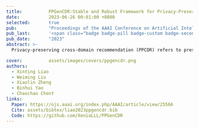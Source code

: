 ```yaml
---
title:          PPGenCDR:Stable and Robust Framework for Privacy-Preserving Cross-Domain Recommendation
date:           2023-06-26 00:01:00 +0800
selected:       true
pub:            "Proceedings of the AAAI Conference on Artificial Intelligence (AAAI)"
pub_last:       '<span class="badge badge-pill badge-custom badge-secondary">CCF A Conference</span><span class="badge badge-pill badge-custom badge-success">Oral</span>'
pub_date:       "2023"
abstract: >-
  Privacy-preserving cross-domain recommendation (PPCDR) refers to preserving the privacy of users when transferring the knowledge from source domain to target domain for better performance, which is vital for the long-term development of recommender systems. Existing work on cross-domain recommendation (CDR) reaches advanced and satisfying recommendation performance, but mostly neglects preserving privacy. To fill this gap, we propose a privacy-preserving generative cross-domain recommendation (PPGenCDR) framework for PPCDR. PPGenCDR includes two main modules, i.e., stable privacy-preserving generator module, and robust cross-domain recommendation module. Specifically, the former isolates data from different domains with a generative adversarial network (GAN) based model, which stably estimates the distribution of private data in the source domain with ́Renyi differential privacy (RDP) technique. Then the latter aims to robustly leverage the perturbed but effective knowledge from the source domain with the raw data in target domain to improve recommendation performance. Three key modules, i.e., (1) selective privacy preserver, (2) GAN stabilizer, and (3) robustness conductor, guarantee the cost-effective trade-off between utility and privacy, the stability of GAN when using RDP, and the robustness of leveraging transferable knowledge accordingly. The extensive empirical studies on Douban and Amazon datasets demonstrate that PPGenCDR significantly outperforms the state-of-the-art recommendation models while preserving privacy.

cover:          assets/images/covers/ppgencdr.png
authors:
  - Xinting Liao
  - Weiming Liu
  - Xiaolin Zheng
  - Binhui Yao
  - Chaochao Chen†
links:
  Paper: https://ojs.aaai.org/index.php/AAAI/article/view/25566
  Cite: assets/bibtex/liao2023ppgencdr.bib
  Code: https://github.com/XeniaLLL/PPGenCDR
---
```


